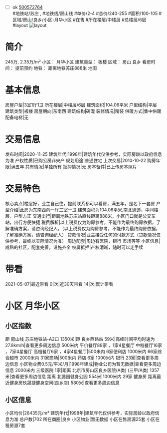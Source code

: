 - [ ] ok [500572764](https://bj.5i5j.com/ershoufang/500572764.html)  
 #地铁站/苏庄 ,  #地铁线/房山线
#单价/2-4 #总价/240-255 #面积/100-105   #区域/房山/良乡/小区-月华小区 #在售 #所在楼层/中楼层 #总楼层/6层 #layout 
![layout](http://image2.5i5j.com//group2/M00/E7/58/CgqJM16vtDqAKY8hAACExoSEKxU435.jpg_P5.jpg) 
# 简介 
 245万,  2.35万/m² 
小区： 月华小区
建筑类型： 板楼
区域： 房山 良乡
看房时间： 提前预约
地铁： 距离地铁苏庄888米 地图
# 基本信息 
 房屋户型|3室1厅1卫
所在楼层|中楼层/6层
建筑面积|104.06平米
户型结构|平层
建筑类型|板楼
房屋朝向|东南西
建筑结构|砖混
装修情况|精装
供暖方式|集中供暖
配备电梯|无
# 交易信息 
 发布时间|2020-11-25
建筑年代|1998年|建筑年代仅供参考，实际房龄以政府信息为准
产权性质|已购公房非央产
规划用途|普通住宅
上次交易|2010-10-22
购房年限|满五年
共有情况|单独所有
抵押情况|无
房本备件|已上传房本照片
# 交易特色 
 核心卖点|楼层好，业主自己住，提前联系都可以看房，满五年，是名下一套房
户型介绍|此房为东南西向一厅三室一卫,建筑面积为104.06平米,南北通透，中间楼层，户型方正
交通出行|距离地铁苏庄站直线距离888米，小区门口就是公交车站，出行方便快捷
税费解析|以上税费仅为购房参考，不能作为最终购房依据，了解准确方案，请咨询经纪人。（以上税费仅为购房参考，不能作为最终购房依据，了解准确方案，请咨询经纪人）
贷款情况|业主接受任何的付款方式（贷款情况仅供参考，最终以实际情况为准）
周边配套|周边有医院，银行 市场等等
小区信息|成熟的社区，配套完善，设施齐全
权属抵押|产权清晰，随时可以走手续
# 带看 
 2021-05-07|最近带看	 0|次|近30天带看	 14|次|累计带看
# 小区 月华小区
## 小区指数 
 距 房山线 苏庄地铁站-A2口 1350米|距 良乡西路站 59米|高峰时间平均时速为27.8km/h|查看更多周边信息
500米内 平价餐厅89家 ，1家4星餐厅
中档餐厅16家 ，7家4星餐厅
高档餐厅6家 ，4家4星餐厅|500米内 6家便利店
1000米内 66家综合超市
2000米内 31家商场|500米内 药店 6家
1000米内 银行 23家|查看更多周边信息
小区物业费0.5元/平米/月|1998年建成|物业公司为暂无数据|查看更多周边信息
2000米内 三级医院 1家|距离 北京市房山区良乡医院(A类) (三甲/A类) 1357米|查看更多周边信息
距离 北潞园健身公园 554米|1000米内 29家 健身房
距离最近健身房玖晟捷健身空间(良乡店) 580米|查看更多周边信息
## 小区信息 
 小区均价|26435元/m²
建筑年代|1998年|建筑年代仅供参考，实际房龄以政府信息为准
总户数|702
所在商圈|良乡
小区物业|暂无数据
小区在售房源25套
小区在租房源7套
